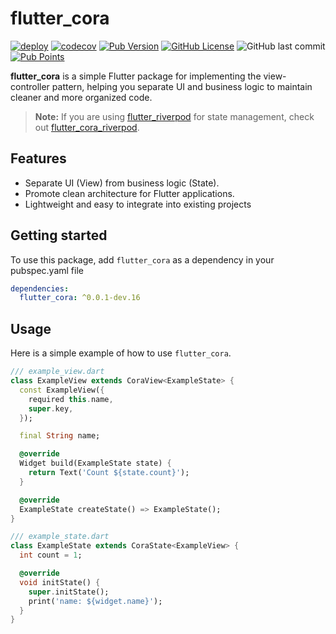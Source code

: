 # flutter_cora

[![deploy](https://github.com/albinpk/flutter_cora/actions/workflows/publish_flutter_cora.yml/badge.svg)](https://github.com/albinpk/flutter_cora/actions/workflows/publish_flutter_cora.yml)
[![codecov](https://codecov.io/github/albinpk/flutter_cora/graph/badge.svg?token=D40JS077DY)](https://codecov.io/github/albinpk/flutter_cora)
[![Pub Version](https://img.shields.io/pub/v/flutter_cora)](https://pub.dev/packages/flutter_cora)
[![GitHub License](https://img.shields.io/github/license/albinpk/flutter_cora)](https://github.com/albinpk/flutter_cora/blob/dev/LICENSE)
![GitHub last commit](https://img.shields.io/github/last-commit/albinpk/flutter_cora?path=packages%2Fflutter_cora)
[![Pub Points](https://img.shields.io/pub/points/flutter_cora)](https://pub.dev/packages/flutter_cora/score)

**flutter_cora** is a simple Flutter package for implementing the view-controller pattern, helping you separate UI and business logic to maintain cleaner and more organized code.

> **Note:**
> If you are using [flutter_riverpod](https://pub.dev/packages/flutter_riverpod) for state management, check out [flutter_cora_riverpod](https://pub.dev/packages/flutter_cora_riverpod).

## Features

- Separate UI (View) from business logic (State).
- Promote clean architecture for Flutter applications.
- Lightweight and easy to integrate into existing projects

## Getting started

To use this package, add `flutter_cora` as a dependency in your pubspec.yaml file

```yaml
dependencies:
  flutter_cora: ^0.0.1-dev.16
```

## Usage

Here is a simple example of how to use `flutter_cora`.

```dart
/// example_view.dart
class ExampleView extends CoraView<ExampleState> {
  const ExampleView({
    required this.name,
    super.key,
  });

  final String name;

  @override
  Widget build(ExampleState state) {
    return Text('Count ${state.count}');
  }

  @override
  ExampleState createState() => ExampleState();
}

/// example_state.dart
class ExampleState extends CoraState<ExampleView> {
  int count = 1;

  @override
  void initState() {
    super.initState();
    print('name: ${widget.name}');
  }
}
```
